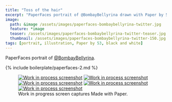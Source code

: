 ```yaml
---
title: "Toss of the hair"
excerpt: "PaperFaces portrait of @BombayBellyrina drawn with Paper by 53 on an iPad."
image: 
  path: &image /assets/images/paperfaces-bombaybellyrina-twitter.jpg 
  feature: *image
  teaser: /assets/images/paperfaces-bombaybellyrina-twitter-teaser.jpg
  thumbnail: /assets/images/paperfaces-bombaybellyrina-twitter-150.jpg
tags: [portrait, illustration, Paper by 53, black and white]
---
```


PaperFaces portrait of [@BombayBellyrina](http://twitter.com/BombayBellyrina).

{% include boilerplate/paperfaces-2.md %}

<figure class="third">
  <a href="{{ site.url }}/assets/images/paperfaces-bombaybellyrina-process-1-lg.jpg"><img src="{{ site.url }}/assets/images/paperfaces-bombaybellyrina-process-1-600.jpg" alt="Work in process screenshot"></a>
  <a href="{{ site.url }}/assets/images/paperfaces-bombaybellyrina-process-2-lg.jpg"><img src="{{ site.url }}/assets/images/paperfaces-bombaybellyrina-process-2-600.jpg" alt="Work in process screenshot"></a>
  <a href="{{ site.url }}/assets/images/paperfaces-bombaybellyrina-process-3-lg.jpg"><img src="{{ site.url }}/assets/images/paperfaces-bombaybellyrina-process-3-600.jpg" alt="Work in process screenshot"></a>
  <a href="{{ site.url }}/assets/images/paperfaces-bombaybellyrina-process-4-lg.jpg"><img src="{{ site.url }}/assets/images/paperfaces-bombaybellyrina-process-4-600.jpg" alt="Work in process screenshot"></a>
  <a href="{{ site.url }}/assets/images/paperfaces-bombaybellyrina-process-5-lg.jpg"><img src="{{ site.url }}/assets/images/paperfaces-bombaybellyrina-process-5-600.jpg" alt="Work in process screenshot"></a>
  <figcaption>Work in progress screen captures Made with Paper.</figcaption>
</figure>
